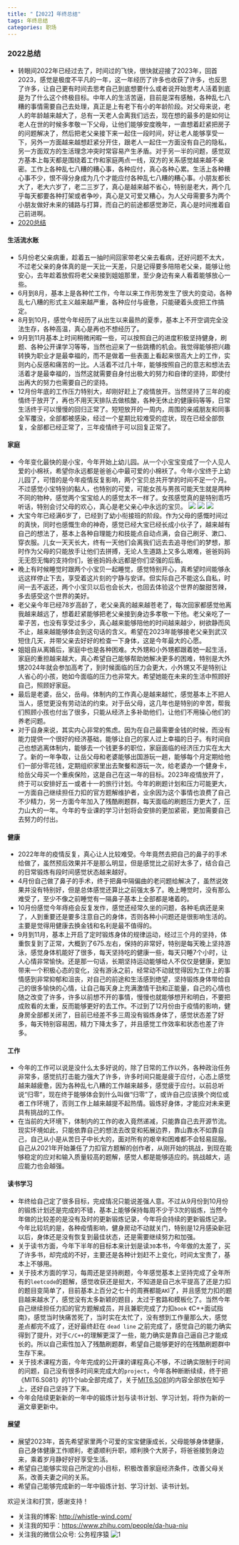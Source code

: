 ```yaml
---
title: "【2022】年终总结"
tags: 年终总结
categories: 职场
---
```


### 2022总结
+ 转眼间2022年已经过去了，时间过的飞快，很快就迎接了2023年，回首2023，感觉是极度不平凡的一年，这一年经历了许多也收获了许多，也反思了许多，让自己更有时间去思考自己到底想要什么或者说开始思考人活着到底是为了什么这个终极目标。中年人的生活苦逼，目前是深有感触，各种乱七八糟的事情需要自己去处理，真正是上有老下有小的年龄阶段。对父母来说，老人的年龄越来越大了，总有一天老人会离我们远去，现在想的最多的是如何让老人在世的时候多孝敬一下父母，让他们能够安度晚年，一直想着赶紧把房子的问题解决了，然后把老父亲接下来一起住一段时间，好让老人能够享受一下，另外一方面越来越想赶紧分开住，跟老人一起住一方面没有自己的隐私，另一方面双方的生活理念冲突时常容易产生矛盾。对于另一半的问题，感觉双方基本上每天都是围绕着工作和家庭两点一线，双方的关系感觉越来越不亲密。工作上各种乱七八糟的糟心事，各种应付，真心各种心累。生活上各种糟心事不少，恨不得分身成为几个才能应付各种乱七八糟的糟心事。小朋友都长大了，老大六岁了，老二三岁了，真心是越来越不省心，特别是老大，两个几乎每天都要各种打架或者争吵，真心是又可爱又糟心，为人父母需要多为两个小朋友做好未来的铺路与打算，而自己的前途都感觉渺茫，真心是时间推着自己前进啊。
+ [2020总结](http://whistle-wind.com/2022/11/20/%E4%B8%AA%E4%BA%BA%E9%97%B2%E8%B0%88/79/)
#### 生活流水账
+ 5月份老父亲病重，趁着五一抽时间回家带老父亲去看病，还好问题不太大，不过老父亲的身体真的是一天比一天差，只是记得要多陪陪老父亲，能够让他安心，去年趁着放假将老父亲接到姐姐那里，至少身边有亲人看着能够放心一些。
+ 6月到8月，基本上是各种忙工作，今年以来工作形势发生了很大的变动，各种乱七八糟的形式主义越来越严重，各种应付与疲惫，只能硬着头皮把工作搞定。
+ 8月到10月，感觉今年经历了从出生以来最热的夏季，基本上不开空调完全没法生存，各种高温，真心是再也不想经历了。
+ 9月到11月基本上时间稍微闲暇一些，可以按照自己的进度积极坚持健身，刷题、各种公开课学习等等，当然也迎来了一些跳槽的机会。我觉得能够把兴趣转换为职业才是最幸福的，而不是做着一些表面上看起来很高大上的工作，实则内心反感和痛苦的一比。人活着不过几十年，能够按照自己的意志和想法去活着才是最幸福的，当然这就需要自身付出极大的努力和自律的坚持，即使付出再大的努力也需要自己的坚持。
+ 12月份年底的工作压力特别大，却刚好赶上了疫情放开。当然坚持了三年的疫情终于放开了，再也不用天天排队去做核酸，各种无休止的健康码等等，日常生活终于可以慢慢的回归正常了。短短放开的一周内，周围的亲戚朋友和同事全军覆没，全部都被感染，经过一个星期比较难受的症状，现在已经全部恢复，全部都已经正常了，三年疫情终于可以回复正常了。
#### 家庭
+ 今年变化最快的是小宝，今年开始上幼儿园。从一个小宝宝变成了一个人见人爱的小棉袄，希望你永远都是爸爸心中最可爱的小棉袄了。今年小宝终于上幼儿园了，可惜的是今年疫情反复影响，两个宝贝总共开学的时间不足一个月。不过感觉小宝特别的黏人，也特别的可爱，可能女孩与男孩可能天生就是两种不同的物种，感觉两个宝宝给人的感觉太不一样了。女孩感觉真的是特别乖巧听话，特别会讨父母的欢心，真心是老父亲心中永远的宝贝。
![](https://raw.githubusercontent.com/mike-box/pic/main/202301021303668.jpg)
![](https://raw.githubusercontent.com/mike-box/pic/main/202301021305700.jpg)
![](https://raw.githubusercontent.com/mike-box/pic/main/202301021305687.jpg)
+ 大宝今年已经满6岁了，已经到了幼小衔接班的阶段。作为父母的感慨时间过的真快，同时也感慨生命的神奇，感觉已经大宝已经长成小伙子了，越来越有自己的想法了，基本上各种自理能力和技能点自动点满，会自己刷牙、漱口、穿衣服。儿女一天天长大，终有一天他们会离我们远去去追寻他们的梦想，那时作为父母的只能放手让他们去拼搏，无论人生道路上又多么艰难，爸爸妈妈无无怨无悔的支持你们，爸爸妈妈永远都是你们坚强的后盾。
+ 晚上有时候睡觉时跟两个小宝贝一起睡觉，感觉特别开心，真希望时间能够永远这样停止下去，享受着这片刻的宁静与安详。但实际自己不能这么自私，时间一去不返还，两个小宝贝以后也会长大，也回去体验这个世界的酸甜苦辣，多去感受这个世界的美好。
+ 老父亲今年已经78岁高龄了，老父亲真的越来越苍老了，每次回家都感觉他离我越来越远了，想着赶紧能够把老父亲接到身边多孝敬一下他。老父亲吃了一辈子苦，也没有享受过多少，真心越来能够陪他的时间越来越少，树欲静而风不止，越来越能够体会到这句话的含义。希望在2023年能够接老父亲到武汉短住几天，并带父亲去好好的检查一下身体，这是今年最大的心愿。
+ 姐姐自从离婚后，家庭中也是各种困难。大外甥和小外甥都跟着她一起生活，家庭的重担越来越大，真心希望自己能够帮助她解决更多的困难，特别是大外甥2024年就会参加高考了，到时候面临的压力会更大，小外甥又不是特别让人省心的小孩，她如今面临的压力也非常大。希望她能在未来的生活中照顾好自己，照顾好家庭。
+ 最后是老婆，岳父，岳母。体制内的工作真心是越来越忙，感觉基本上不把人当人，感觉更没有劳动法的约束。对于岳父母，这几年也是特别的辛苦，帮我们照顾小孩也付出了很多，只能从经济上多补助他们，让他们不用操心他们的养老问题。
+ 对于自身来说，其实内心非常的焦虑。因为在自己最需要金钱的时候，而没有能力提供一个很好的经济基础，能够让自己的家人过上幸福的日子。有时间自己也想逃离体制内，能够去一个钱更多的职位，家庭面临的经济压力实在太大了。新的一年争取，让岳父母和老婆能够出国游玩一趟，能够每个月定期给他们一部分零花钱，定期组织家里出去聚餐和游玩一次，给老婆办一个健身卡，给岳父母买一个重疾保险，这是自己在这一年的目标。2023年疫情放开了，终于可以安排好五一或者十一的旅行计划。今年的刷题计划和压力可能更大，一方面自己继续担任力扣的官方题解维护者，业余因为这个事情也浪费了自己不少精力，另一方面今年加入了残酷刷题群，每天面临的刷题压力更大了，压力山大的一年。今年的专业课的学习计划将会安排的更加紧密，更加需要自己去努力的付出。

#### 健康
+ 2022年年的疫情反复，真心让人比较难受。今年竟然去把自己的鼻子的手术给做了，虽然预后效果并不是那么明显，但是感觉比之前好太多了，结合自己的日常锻炼有段时间感觉状态越来越好。
+ 4月份自己做了鼻子的手术，终于把鼻中隔偏曲的老问题给解决了，虽然说效果并没有特别好，但是总体感觉还算比之前强太多了。晚上睡觉时，没有那么难受了，至少不像之前睡觉有一隔鼻子基本上全部都是堵着的。
+ 10月份感觉今年痔疮会反复发作，感觉还经常久坐的问题，各种毛病还是来了，人到重要还是要多注意自己的身体，否则各种小问题还是很影响生活的。主要是觉得用健康去换金钱和名利是最不值得的。
+ 9月到11月，基本上开启了定时锻炼身体的规律运动，经过三个月的坚持，体重恢复到了正常，大概到了675.左右，保持的非常好，特别是每天晚上坚持游泳，感觉身体机能好了很多，每天坚持吃的健康一些，每天只睡7个小时，让人心情非常愉快。还是那一句话，长期坚持运动能够给人不仅仅是健康，更加带来一个积极心态的变化，没有游泳之前，经常动不动就觉得因为工作上的事情感到非常抑郁和沮丧，对自己的前途和生活感到绝望，坚持锻炼身体带给自己的很多愉快的心情，让自己每天身上充满激情干劲和正能量，自己的心情也随之改变了许多，许多以前想不开的事情，慢慢也就能够想开和明白，不要把成败看的太重，反而能够更好的去工作。不过到了12月份由于疫情的影响，健身房全部都关闭了，目前已经差不多三周没有锻炼身体了，感觉状态差了好多，每天特别容易困，精力下降太多了，并且感觉工作效率和状态也差了许多。

#### 工作
+ 今年的工作可以说是没什么太多好说的，除了日常的工作以外，各种政治任务非常多，感觉抗打击能力强大了许多，许多时间只能是疲于应付，心态上感觉越来越疲惫，因为各种乱七八糟的工作越来越多，感觉疲于应付。以前总听说“归零”，现在终于能够体会到什么叫做“归零”了，或许自己应该换个岗位或者工作环境了，否则工作上越来越提不起热情。锻炼好身体，才能应对未来更具有挑战的工作。
+ 在当前的大环境下，体制内的工作的收入竟然递减，只能靠自己去开源节流。现实环境如此，只能依靠自己的想法去改变和拓展边界，靠山靠水不如靠自己，自己从小是从苦日子中长大的，面对所有的艰辛和困难都不会轻易屈服。自己从2021年开始兼任了力扣官方题解的创作者，从刚开始的挑战，到现在能够稳定的应对和输入质量较高的题解，感觉人都是能够适应的。挑战越大，适应能力也会越强。
  
#### 读书学习
+ 年终给自己定了很多目标，完成情况只能说差强人意。不过从9月份到10月份的锻炼计划还是完成的不错，基本上能够保持每周不少于3次的锻炼，当然今年做的比较差的是没有及时的更新锻炼记录，今年将会持续的更新锻炼记录。今年比较坑的是，各种疫情影响，健身房动不动就关门，特别是12月感染新冠以后，身体还是没有恢复到最佳状态，还是需要继续努力和加强。
+ 关于读书方面，今年下半年的目标本来计划是读`30`本书，今年做的太差了，买了许多书，却完成的不好，主要还是各种计划赶不上变化，时间太宝贵了，基本上不够用。
+ 关于技术方面的学习，每周还是坚持刷题，今年感觉基本上坚持完成了全年所有的`leetcode`的题解，感觉收获还是挺大，不知道是自己水平提高了还是力扣的题目变简单了，目前基本上百分之七十的周赛都能`AK`l了，并且感觉力扣的题目越来越水了，感觉没有太多新颖的题目，太过于套路和模板化了。当然今年自己继续担任力扣的官方题解成员，并且兼职完成了力扣`book` 《C++面试指南》，感觉当时快痛苦死了，当时实在太忙了，没有想到工作量那么大，感觉差点都完不成了，还好最终赶在 `dead line` 之前完成了，感觉自己的能力确实得到了提升，对于`C/C++`的理解更深了一些，能力确实是靠自己逼自己才能成长的。所以自己索性加入了残酷刷题群，希望自己能够更好的在残酷刷题群中生存下来。
+ 关于技术课程方面，今年完成的公开课的课程真心不够，不过确实限制于时间的问题，自己没有很多时间来完成大的`project`，今年各种断断续续，终于把 《MIT6.S081》的11个lab全部完成了，关于[MIT6.S081](https://www.zhihu.com/column/c_1385344375300390912)的内容全部放在知乎上，还好自己坚持了下来。
+ 今年会陆续更新新的一年中的锻炼计划与读书计划、学习计划，将作为新的一遍文章更新中。
  
#### 展望
+ 展望2023年，首先希望家里两个可爱的宝宝健康成长，父母能够身体健康，自己身体健康工作顺利，老婆顺利升职，顺利换个大房子，将爸爸接到身边来，乘着岁月静好好好享受生活。
+ 希望自己能够实现自己所定的小目标，积极改善家庭经济条件，改善父母关系，改善夫妻之间的关系。
+ 希望自己能够完成新的一年中锻炼计划、学习计划、读书计划。

欢迎关注和打赏，感谢支持！
+ 关注我的博客: http://whistle-wind.com/
+ 关注我的知乎：https://www.zhihu.com/people/da-hua-niu
+ 关注我的微信公众号: 公务程序猿
![1](https://raw.githubusercontent.com/mike-box/pic/main/202210080853104.png)

